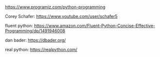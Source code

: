 https://www.programiz.com/python-programming

Corey Schafer: https://www.youtube.com/user/schafer5 

fluent python: https://www.amazon.com/Fluent-Python-Concise-Effective-Programming/dp/1491946008

dan bader: https://dbader.org/

real python: https://realpython.com/

